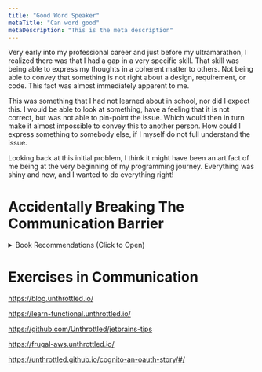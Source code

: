 ```yaml
---
title: "Good Word Speaker"
metaTitle: "Can word good"
metaDescription: "This is the meta description"
---
```


Very early into my professional career and just before my ultramarathon, I realized there was that I had a gap in a very specific skill. That skill
was being able to express my thoughts in a coherent matter to others. Not being able to convey that something is not
right about a design, requirement, or code. This fact was almost immediately apparent to me.

This was something that I had not learned about in school, nor did I expect this. I would be able to look at something,
have a feeling that it is not correct, but was not able to pin-point the issue. Which would then in turn make it almost
impossible to convey this to another person. How could I express something to somebody else, if I myself do not full
understand the issue.

Looking back at this initial problem, I think it might have been an artifact of me being at the very beginning of my
programming journey. Everything was shiny and new, and I wanted to do everything right!

# Accidentally Breaking The Communication Barrier


<details>

<summary>Book Recommendations (Click to Open)</summary>

## Skills for performance

- [Peak](https://www.audible.com/pd/Peak-Audiobook/B01F4A9EFW)
- [Peak Performance](https://www.audible.com/pd/Peak-Performance-Audiobook/B071ZSYCXB)
- [A Mind for Numbers](https://www.audible.com/pd/A-Mind-for-Numbers-Audiobook/B00R3BZMXY)
- [Ultralearning](https://www.audible.com/pd/Ultralearning-Audiobook/0062945149)
- [Thinking, Fast and Slow](https://www.audible.com/pd/Thinking-Fast-and-Slow-Audiobook/B005TKKCWC)
- [Deep Work](https://www.audible.com/pd/Deep-Work-Audiobook/B0189PX1RQ)
- [Soft Skills: The software developer's life manual](https://www.amazon.com/Soft-Skills-software-developers-manual/dp/1617292397)
- [The Productivity Project](https://www.audible.com/pd/The-Productivity-Project-Audiobook/B018WINMJM)

## Leadership skills

- [Extreme Ownership](https://www.audible.com/pd/Extreme-Ownership-Audiobook/B015TVHUA2)
- [The Dichotomy of Leadership](https://www.audible.com/pd/The-Dichotomy-of-Leadership-Audiobook/B07BN2GNQQ)
- [Managing Humans](https://www.audible.com/pd/Managing-Humans-Audiobook/B08966SX9M)
- [The Manager's Path](https://www.audible.com/pd/The-Managers-Path-Audiobook/1452652171)


## Software Development Skills

- [The Docker Book: Containerization is the new virtualization](https://www.amazon.com/Docker-Book-Containerization-new-virtualization-ebook/dp/B00LRROTI4)
- [Code Complete: A Practical Handbook of Software Construction, Second Edition](https://www.amazon.com/Code-Complete-Practical-Handbook-Construction/dp/0735619670)
- [Clean Code: A Handbook of Agile Software Craftsmanship ](https://www.amazon.com/Clean-Code-Handbook-Software-Craftsmanship/dp/0132350882)
- [The Pragmatic Programmer: From Journeyman to Master](https://www.amazon.com/Pragmatic-Programmer-Journeyman-Master/dp/020161622X)
- [The DevOps Handbook: How to Create World-Class Agility, Reliability, and Security in Technology Organizations](https://www.amazon.com/DevOps-Handbook-World-Class-Reliability-Organizations/dp/1942788002)
- [The Phoenix Project (A Novel About IT, DevOps, and Helping Your Business Win)](https://www.amazon.com/Phoenix-Project-DevOps-Helping-Business/dp/1942788290)
- [Release It!: Design and Deploy Production-Ready Software](https://www.amazon.com/Release-Production-Ready-Software-Pragmatic-Programmers/dp/0978739213)
- [Mythical Man-Month, The: Essays on Software Engineering](https://www.amazon.com/Mythical-Man-Month-Software-Engineering-Anniversary/dp/0201835959)

## General Life Outlook

- [Why We Sleep](https://www.audible.com/pd/Why-We-Sleep-Audiobook/B0752ZQR33)
- [Antifragile](https://www.audible.com/pd/Antifragile-Audiobook/B009PRJ6BS)
- [Can't Hurt Me](https://www.audible.com/pd/Cant-Hurt-Me-Audiobook/B07KKMNZCH)
- [Essentialism](https://www.audible.com/pd/Essentialism-Audiobook/B00IWZ6XGA)
- [The more of less](https://www.audible.com/pd/The-More-of-Less-Audiobook/B01EKB77WI)
- [Goodbye, Things](https://www.audible.com/pd/Goodbye-Things-Audiobook/B06Y2GKZ39)
- [Total Focus](https://www.audible.com/pd/Total-Focus-Audiobook/B071PBC4KY)
- [Algorithms to Live By](https://www.audible.com/pd/Algorithms-to-Live-By-Audiobook/B01D24NLWO)
- [The Forgetting Machine](https://www.audible.com/pd/The-Forgetting-Machine-Audiobook/B075FX38KX)
- [Talking to Strangers](https://www.audible.com/pd/Talking-to-Strangers-Audiobook/1549150340)
- [The Elephant in the Brain](https://www.audible.com/pd/The-Elephant-in-the-Brain-Audiobook/1541446216)
- [Barking up the Wrong Tree](https://www.audible.com/pd/Barking-up-the-Wrong-Tree-Audiobook/B06XY7T9JT)
- [The Obstacle Is the Way](https://www.audible.com/pd/The-Obstacle-Is-the-Way-Audiobook/B00K252ET8)
- [Smarter Faster Better](https://www.audible.com/pd/Smarter-Faster-Better-Audiobook/B017WRZO9U)
- [The Subtle Art of Not Giving a F*ck](https://www.audible.com/pd/The-Subtle-Art-of-Not-Giving-a-F-ck-Audiobook/B01I28NFEE)
- [Never Split the Difference](https://www.audible.com/pd/Never-Split-the-Difference-Audiobook/B01CF5O89G)
- [Understanding the Secrets of Human Perception](https://www.audible.com/pd/Understanding-the-Secrets-of-Human-Perception-Audiobook/B00DLM8US8)
- [Skepticism 101: How to Think like a Scientist](https://www.audible.com/pd/Skepticism-101-How-to-Think-like-a-Scientist-Audiobook/B00DJETEEM)

</details>

# Exercises in Communication

https://blog.unthrottled.io/

https://learn-functional.unthrottled.io/

https://github.com/Unthrottled/jetbrains-tips

https://frugal-aws.unthrottled.io/

https://unthrottled.github.io/cognito-an-oauth-story/#/
